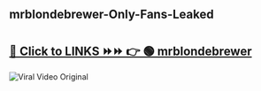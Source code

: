 
 ## mrblondebrewer-Only-Fans-Leaked

# <h2><a href="https://clipsfans.com/mrblondebrewer&ref=git">🔗 Click to LINKS ⏩⏩ 👉 🟢 mrblondebrewer </a></h2>

<a href="https://clipsfans.com/mrblondebrewer&ref=git" rel="nofollow" data-target="animated-image.originalLink"><img src="https://i.ibb.co.com/xMMVF88/686577567.gif" alt="Viral Video Original" style="max-width: 100%; display: inline-block;" data-target="animated-image.originalImage"></a>

